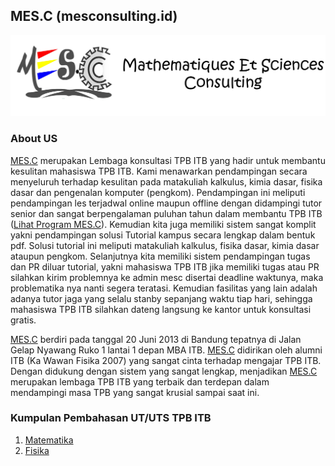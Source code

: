 ## MES.C (mesconsulting.id)

[![](./logo.png)](#)

### About US

[MES.C](https://www.mesconsulting.id) merupakan Lembaga konsultasi TPB ITB yang hadir untuk membantu kesulitan mahasiswa TPB ITB. Kami menawarkan pendampingan secara menyeluruh terhadap kesulitan pada matakuliah kalkulus, kimia dasar, fisika dasar dan pengenalan komputer (pengkom). Pendampingan ini meliputi pendampingan les terjadwal online maupun offline dengan didampingi tutor senior dan sangat berpengalaman puluhan tahun dalam membantu TPB ITB ([Lihat Program MES.C](https://www.mesconsulting.id/p/program.html)). Kemudian kita juga memiliki sistem sangat komplit yakni pendampingan solusi Tutorial kampus secara lengkap dalam bentuk pdf. Solusi tutorial ini meliputi matakuliah kalkulus, fisika dasar, kimia dasar ataupun pengkom. Selanjutnya kita memiliki sistem pendampingan tugas dan PR diluar tutorial, yakni mahasiswa TPB ITB jika memiliki tugas atau PR silahkan kirim problemnya ke admin mesc disertai deadline waktunya, maka problematika nya nanti segera teratasi. Kemudian fasilitas yang lain adalah adanya tutor jaga yang selalu stanby sepanjang waktu tiap hari, sehingga mahasiswa TPB ITB silahkan dateng langsung ke kantor untuk konsultasi gratis. 

[MES.C](https://www.mesconsulting.id) berdiri pada tanggal 20 Juni 2013 di Bandung tepatnya di Jalan Gelap Nyawang Ruko 1 lantai 1 depan MBA ITB. [MES.C](https://www.mesconsulting.id) didirikan oleh alumni ITB (Ka Wawan Fisika 2007) yang sangat cinta terhadap mengajar TPB ITB. Dengan didukung dengan sistem yang sangat lengkap, menjadikan [MES.C](https://www.mesconsulting.id) merupakan lembaga TPB ITB yang terbaik dan terdepan dalam mendampingi masa TPB yang sangat krusial sampai saat ini.


### Kumpulan Pembahasan UT/UTS TPB ITB

1. [Matematika](https://www.mesconsulting.id/p/pembahasan-utsuas-matematika.html)
2. [Fisika](https://www.mesconsulting.id/p/pembahasan-utsuas-fisika.html)
